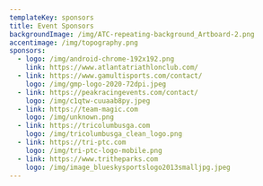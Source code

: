 ```yaml
---
templateKey: sponsors
title: Event Sponsors
backgroundImage: /img/ATC-repeating-background_Artboard-2.png
accentimage: /img/topography.png
sponsors:
  - logo: /img/android-chrome-192x192.png
    link: https://www.atlantatriathlonclub.com/
  - link: https://www.gamultisports.com/contact/
    logo: /img/gmp-logo-2020-72dpi.jpeg
  - link: https://peakracingevents.com/contact/
    logo: /img/c1qtw-cuuaab8py.jpeg
  - link: https://team-magic.com
    logo: /img/unknown.png
  - link: https://tricolumbusga.com
    logo: /img/tricolumbusga_clean_logo.png
  - link: https://tri-ptc.com
    logo: /img/tri-ptc-logo-mobile.png
  - link: https://www.tritheparks.com
    logo: /img/image_blueskysportslogo2013smalljpg.jpeg
---
```

